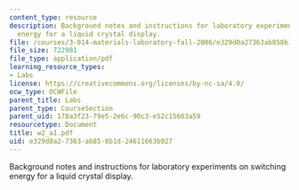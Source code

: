 ```yaml
---
content_type: resource
description: Background notes and instructions for laboratory experiments on switching
  energy for a liquid crystal display.
file: /courses/3-014-materials-laboratory-fall-2006/e329d0a27363ab858b1d24611663b927_w2_a1.pdf
file_size: 722981
file_type: application/pdf
learning_resource_types:
- Labs
license: https://creativecommons.org/licenses/by-nc-sa/4.0/
ocw_type: OCWFile
parent_title: Labs
parent_type: CourseSection
parent_uid: 178a3f23-79e5-2e6c-90c3-e52c15603a59
resourcetype: Document
title: w2_a1.pdf
uid: e329d0a2-7363-ab85-8b1d-24611663b927
---
```

Background notes and instructions for laboratory experiments on switching energy for a liquid crystal display.
